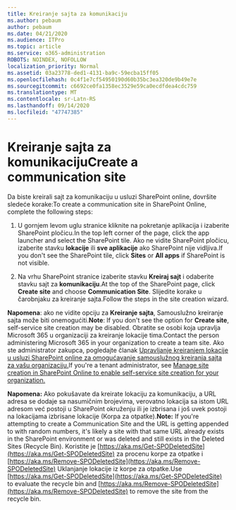 ```yaml
---
title: Kreiranje sajta za komunikaciju
ms.author: pebaum
author: pebaum
ms.date: 04/21/2020
ms.audience: ITPro
ms.topic: article
ms.service: o365-administration
ROBOTS: NOINDEX, NOFOLLOW
localization_priority: Normal
ms.assetid: 03a23778-ded1-4131-ba9c-59ecba15ff05
ms.openlocfilehash: 0c4f1e7cf54950190d60b35bc3ea320de9b49e7e
ms.sourcegitcommit: c6692ce0fa1358ec3529e59ca0ecdfdea4cdc759
ms.translationtype: MT
ms.contentlocale: sr-Latn-RS
ms.lasthandoff: 09/14/2020
ms.locfileid: "47747385"
---
```

# <a name="create-a-communication-site"></a><span data-ttu-id="4a4bf-102">Kreiranje sajta za komunikaciju</span><span class="sxs-lookup"><span data-stu-id="4a4bf-102">Create a communication site</span></span>

<span data-ttu-id="4a4bf-103">Da biste kreirali sajt za komunikaciju u usluzi SharePoint online, dovršite sledeće korake:</span><span class="sxs-lookup"><span data-stu-id="4a4bf-103">To create a communication site in SharePoint Online, complete the following steps:</span></span> 
  
1. <span data-ttu-id="4a4bf-104">U gornjem levom uglu stranice kliknite na pokretanje aplikacija i izaberite SharePoint pločicu.</span><span class="sxs-lookup"><span data-stu-id="4a4bf-104">In the top left corner of the page, click the app launcher and select the SharePoint tile.</span></span> <span data-ttu-id="4a4bf-105">Ako ne vidite SharePoint pločicu, izaberite stavku **lokacije** ili **sve aplikacije** ako SharePoint nije vidljiva.</span><span class="sxs-lookup"><span data-stu-id="4a4bf-105">If you don't see the SharePoint tile, click **Sites** or **All apps** if SharePoint is not visible.</span></span> 
    
2. <span data-ttu-id="4a4bf-106">Na vrhu SharePoint stranice izaberite stavku **Kreiraj sajt** i odaberite stavku sajt za **komunikaciju**.</span><span class="sxs-lookup"><span data-stu-id="4a4bf-106">At the top of the SharePoint page, click **Create site** and choose **Communication Site**.</span></span> <span data-ttu-id="4a4bf-107">Slijedite korake u čarobnjaku za kreiranje sajta.</span><span class="sxs-lookup"><span data-stu-id="4a4bf-107">Follow the steps in the site creation wizard.</span></span> 
    
 <span data-ttu-id="4a4bf-108">**Napomena**: ako ne vidite opciju za **Kreiranje sajta**, Samouslužno kreiranje sajta može biti onemogućiti.</span><span class="sxs-lookup"><span data-stu-id="4a4bf-108">**Note**: If you don't see the option for **Create site**, self-service site creation may be disabled.</span></span> <span data-ttu-id="4a4bf-109">Obratite se osobi koja upravlja Microsoft 365 u organizaciji za kreiranje lokacije tima.</span><span class="sxs-lookup"><span data-stu-id="4a4bf-109">Contact the person administering Microsoft 365 in your organization to create a team site.</span></span> <span data-ttu-id="4a4bf-110">Ako ste administrator zakupca, pogledajte članak [Upravljanje kreiranjem lokacije u usluzi SharePoint online za omogućavanje samouslužnog kreiranja sajta za vašu organizaciju.](https://go.microsoft.com/fwlink/?linkid=2018780)</span><span class="sxs-lookup"><span data-stu-id="4a4bf-110">If you're a tenant administrator, see [Manage site creation in SharePoint Online to enable self-service site creation for your organization.](https://go.microsoft.com/fwlink/?linkid=2018780)</span></span>
  
 <span data-ttu-id="4a4bf-111">**Napomena:** Ako pokušavate da kreirate lokaciju za komunikaciju, a URL adresa se dodaje sa nasumičnim brojevima, verovatno lokacija sa istom URL adresom već postoji u SharePoint okruženju ili je izbrisana i još uvek postoji na lokacijama izbrisane lokacije (Korpa za otpatke).</span><span class="sxs-lookup"><span data-stu-id="4a4bf-111">**Note:** If you're attempting to create a Communication Site and the URL is getting appended to with random numbers, it's likely a site with that same URL already exists in the SharePoint environment or was deleted and still exists in the Deleted Sites (Recycle Bin).</span></span> <span data-ttu-id="4a4bf-112">Koristite je [https://aka.ms/Get-SPODeletedSite](https://aka.ms/Get-SPODeletedSite) za procenu korpe za otpatke i [https://aka.ms/Remove-SPODeletedSite](https://aka.ms/Remove-SPODeletedSite) Uklanjanje lokacije iz korpe za otpatke.</span><span class="sxs-lookup"><span data-stu-id="4a4bf-112">Use [https://aka.ms/Get-SPODeletedSite](https://aka.ms/Get-SPODeletedSite) to evaluate the recycle bin and [https://aka.ms/Remove-SPODeletedSite](https://aka.ms/Remove-SPODeletedSite) to remove the site from the recycle bin.</span></span> 
  

